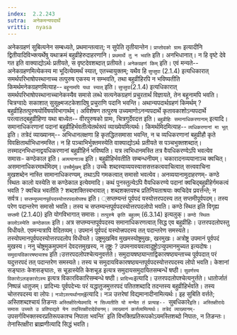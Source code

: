 ```yaml
---
index:  2.2.243
sutra:  अनेकमन्यपदार्थे
vritti:  nyasa
---
```


अनेकग्रहणं सुबित्यनेन सम्बध्यते, प्रथमान्तत्वात्; न सुपेति तृतीयान्तेन। `प्राप्तोदको ग्रामः` इत्यादीनि द्वितीयादिविभ्क्त्यर्थेषु यथाक्रमं बहुव्रीहेरुदाहरणानि।
`प्रथमार्थे तु न भवति` इति। अनभिधानात्। न हि वृष्टे देवे गत इति वाक्याद्योऽर्थः प्रतीयते, स वृष्टदेवशब्दात् प्रतीयते।
`अनेकग्रहणं किम्` इति। एवं मन्यते-- अनेकग्रहणमित्येकस्य मा भूदित्येवमर्थं स्यात्, एतच्चायुक्तम्; यथैव हि `सुप्सुपा` (2.1.4) इत्यधिकारात् समर्थपरिभाषोपस्थानाच्च तत्पुरुष एकस्य न सम्भवति, तथा बहुव्रीहिरपि न भविष्यतीति किमर्थमनेकग्रहणमित्याह-- `बहूनामपि यथा स्यात्` इति। `सुप्सुपा`(2.1.4) इत्यधिकारात् समर्थपरिभाषोपस्थानाच्चानेकस्यैव समासे लब्धे सत्यनेकग्रहणं प्रचुरतार्थं विज्ञायते, तेन बहूनामपि भवति। चित्रग्वादेः सकाशात् सुसूक्ष्मजटकेशादिषु प्रचुराणि पदानि भवन्ति। अथान्यपदार्थग्रहणं किमर्थम् ? बहुव्रीहितत्पुरुषयोर्विषयविभागार्थम्। अविशेषण तत्पुरुष उच्यमाणोऽनन्यपदार्थे कृतावकाशोऽन्यपदार्थे परत्वातद्बहुव्रीहिणा यथा बाध्येत-- वीरपुरुषको ग्रामः, चित्रगुर्देवदत्त इति।
`बहुव्रीहिः समानाधिकरणानाम्` इत्यादि। समानाधिकरणानां पदानां बहुव्रीहिर्भवतीत्येतर्थरूपं व्याख्येयमित्यर्थः। किमर्थमिदमित्याह-- `व्यधिकरणानां मा भूत्` इति। तत्रेदं व्याख्यानम्-- अभिधानलक्षणा हि कृतद्धितसमासा भवन्ति, न च व्यधिकरणानां बहुव्रीहौ कृते विवक्षितार्थाभिधानमस्ति। न हि पञ्चाभिर्भुक्तमस्येति वाक्याद्योऽर्थः प्रतीयते स पञ्चभुक्तशब्दात्। तस्मादनभिधानाद्वयधिकरणानां बहुव्रीहिर्न भविष्यति। यत्र त्वभिधानमस्ति तत्र वैयधिकरण्येऽपि भवत्येव समासः- कण्ठेकाल इति।
`अव्ययानाञ्च` इति। बहुव्रीहिर्भवतीति सम्बन्धनीयम्। चकारादनव्ययानाञ्च क्वचित्। असमानाधिकरमार्थमिदम्। `उच्चैर्मुखम्` इति। उच्चैः शब्दस्याव्ययस्याससत्तकत्ववाचित्वात् सत्त्ववाचिना मुखशब्देन नास्ति सामानाधिकरण्यम्, तथाऽपि गमकत्वात् समासो भवत्येव। अनव्ययानामुदाहरणम्- कण्ठे स्थितः कालो यस्येति स कण्ठेकाल इत्येवमादि। कथं पुनस्तुल्येऽपि वैयधिकरण्ये पदानां क्वचिद्बहुव्रीहेर्गमकत्वं भवति ? क्वचिन्न भवतीति ? शब्दशक्तिस्वभावात्। शब्दशक्तयश्च प्रतिनियताश्रयाः क्वचिदेव प्रवर्त्तन्ते; न सर्वत्र।
`सप्तम्युपमानपूर्वपदस्योत्तरपदलोपश्च` इति। ्सप्तम्यन्तं पूर्वपदं यस्योत्तरपदस्य तत् सप्तमीपूर्वपदम्। तस्य परेण पदान्तरेण समासो भवति। तस्य च सप्तम्यन्तपूर्वपदस्योत्तरपदलोपो भवति। कण्ठे स्थित इति विगृह्य `सप्तमी` (2.1.40) इति योगविभागात् समासः। `तत्पुरुषे कृति बहुलम्` (6.3.14) इत्यलुक्। `कण्ठे स्थितः कालोऽस्येति कण्ठेकालः` इति। अत्र सप्तम्यन्तपूर्वपदस्य समानाधिकरणत्वात् सिद्ध एव बहुव्रीहिः। उत्तरपदलोपस्तु विधीयते. एवमन्यत्रापि वेदितव्यम्। उपमानं पूर्वपदं यस्योत्त्रपदस्य तत् पदान्तरेण समस्यते। तस्योपमानपूर्वपदस्योत्तरपदलोप विधीयते। उष्ट्रमुखमिव मुखमस्योष्ट्रमुखः, खरमुखः। अत्रोष्ट्र उपमानं पूर्वपदं मुखस्य। ननु चोष्ट्रमुकमुपमानं देवदत्तमुखस्य, न तूष्ट्रः ? उपमनावयवत्वादुष्ट्रोऽप्युपमानमुच्यत इत्यदोषः।
`समुदायविकारषष्ठ्याश्च` इति।उत्तरपदलोपश्चेत्यनुवर्त्तते। समुदायषष्ठ्यान्ताद्विकारषष्ठ्यन्ताच्च पूर्वपदात् परं यदुत्तरपदं तत् पदान्तरेण समस्यते। तस्य च समुदायविकारषष्ठ्यन्तपूर्वपदस्योत्तरपदस्य लोपो भवति। केशानां सङ्घातः केशसङ्घातः, स चूडास्येति केशचूड इत्यत्र समुदायसमुदायितसम्बन्धें षष्ठी। `सुवर्णस्य विकारोऽलङ्कारोऽस्य` इत्यत्र विकारविकारिसम्बन्धे षष्ठी।
`प्रादिभ्यः`इत्यादि। उत्तरपदलोपश्चेत्यनुर्त्तते। धातोर्जातं निष्पन्नं धातुजम्। प्रादिभ्यः पूर्वपदेभ्यः परं यद्धातुजमुत्तरपदं पतितशब्दादि तदन्तस्य बहुव्रीहिर्भवति। तस्य चोत्तरपदस्य वा लोपः।
`नञोऽस्त्यर्थानाम्`इत्यादि। नञ उत्तरेषां विद्यमानादीनामित्यर्थः।
इह सुबिति वर्त्तते; अस्तिशब्दश्चायं तिङन्तः `अस्तिक्षीरेत्येवमादि न सिध्यतीति यो मन्येत तं प्रत्याह-- `सुबधिकारे` इति। अस्तिक्षीरादेः समास उच्यते उ प्रतिपाद्यते येन तदस्तिक्षीरादेर्वचनम्। व्याख्यानं कर्त्तव्यमित्यर्थः। तत्रेदं व्याख्यानम्- `उपसर्गविभक्तस्वरप्रतिरूपकाश्च निपाता भवन्ति` इति विभक्तिप्रतिरूपकोऽयमस्तिशब्दो निपातः, न तिङन्तः। तेनास्तिक्षीरा ब्राह्मणीत्यादि सिद्धं भवति।

